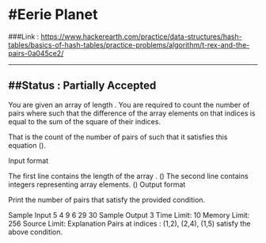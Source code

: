 #Eerie Planet
==========================
###Link : https://www.hackerearth.com/practice/data-structures/hash-tables/basics-of-hash-tables/practice-problems/algorithm/t-rex-and-the-pairs-0a045ce2/

--------------------------
##Status : Partially Accepted
--------------------------

You are given an array of length . You are required to count the number of  pairs where  such that the difference of the array elements on that indices is equal to the sum of the square of their indices.

That is the count of the number of pairs of  such that it satisfies this equation ().

Input format 

The first line contains the length of the array . ()
The second line contains  integers representing array elements. ()
Output format

Print the number of pairs that satisfy the provided condition.     

Sample Input
5
4 9 6 29 30
Sample Output
3
Time Limit: 10
Memory Limit: 256
Source Limit:
Explanation
Pairs at indices : (1,2), (2,4), (1,5) satisfy the above condition.